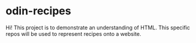 # odin-recipes
Hi! This project is to demonstrate an understanding of HTML. This specific repos will be used to represent recipes onto a website.